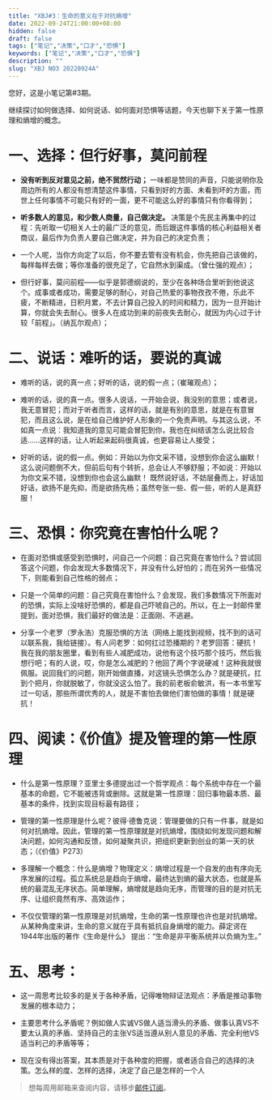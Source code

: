 ```yaml
---
title: "XBJ#3：生命的意义在于对抗熵增"
date: 2022-09-24T21:00:00+08:00
hidden: false
draft: false
tags: ["笔记","决策","口才","恐惧"]
keywords: ["笔记","决策","口才","恐惧"]
description: ""
slug: "XBJ NO3 20220924A"
---
```



您好，这是小笔记第#3期。

继续探讨如何做选择、如何说话、如何面对恐惧等话题，今天也聊下关于第一性原理和熵增的概念。

<!--more-->

# 一、选择：但行好事，莫问前程

- **没有听到反对意见之前，绝不贸然行动；** 一味都是赞同的声音，只能说明你及周边所有的人都没有想清楚这件事情，只看到好的方面、未看到坏的方面，而世上任何事情不可能只有好的一面，更不可能这么好的事情只有你看得到；

- **听多数人的意见，和少数人商量，自己做决定。** 决策是个先民主再集中的过程：先听取一切相关人士的最广泛的意见，而后跟这件事情的核心利益相关者商议，最后作为负责人要自己做决定，并为自己的决定负责；

- 一个人呢，当你方向定了以后，你不要去管有没有机会，你先把自己该做的，每样每样去做；等你准备的很充足了，它自然水到渠成。（曾仕强的观点）；

- 但行好事，莫问前程——似乎是郭德纲说的，至少在各种场合里听到他说这个。成事或者成功，需要足够的耐心，对自己热爱的事物孜孜不倦，乐此不疲，不断精进，日积月累，不去计算自己投入的时间和精力，因为一旦开始计算，你就会失去耐心。很多人在成功到来的前夜失去耐心，就因为内心过于计较「前程」。（纳瓦尔观点）；


# 二、说话：难听的话，要说的真诚

- 难听的话，说的真一点；好听的话，说的假一点；（崔璀观点）；

- 难听的话，说的真一点。很多人说话，一开始会说，我没别的意思；或者说，我无意冒犯；而对于听者而言，这样的话，就是有别的意思，就是在有意冒犯，而且这么说，是在给自己维护好人形象的一个免责声明。与其这么说，不如真一点说：我知道我的意见可能会冒犯到你，我也在纠结该怎么说比较合适……这样的话，让人听起来起码很真诚，也更容易让人接受；

- 好听的话，说的假一点。例如：开始以为你文采不错，没想到你会这么幽默！ 这么说问题倒不大，但前后句有个转折，总会让人不够舒服；不如说：开始以为你文采不错，没想到你也会这么幽默！ 既然说好话，不妨层叠而上，好话加好话，欲扬不是先抑，而是欲扬先杨；虽然夸张一些、假一些，听的人是真舒服！


# 三、恐惧：你究竟在害怕什么呢？

- 在面对恐惧或感受到恐惧时，问自己一个问题：自己究竟在害怕什么？尝试回答这个问题，你会发现大多数情况下，并没有什么好怕的；而在另外一些情况下，则能看到自己性格的弱点；

- 只是一个简单的问题：自己究竟在害怕什么？会发现，我们多数情况下所面对的恐惧，实际上没啥好恐惧的，都是自己吓唬自己的。所以，在上一封邮件里提到，面对恐惧，我们最好的做法是：正面刚、不逃避。

- 分享一个老罗（罗永浩）克服恐惧的方法（网络上能找到视频，找不到的话可以联系我，我给链接）。有人问老罗：如何扛过恐播期的？老罗回答：硬抗！我在我的朋友圈里，看到有些人减肥成功，说他有这个技巧那个技巧，然后我想行吧；有的人说，哎，你是怎么减肥的？他回了两个字说硬减！这种我就很佩服。说回我们的问题，刚开始做直播，对这镜头恐惧怎么办？就是硬抗，扛到个把月，你就脱敏了，你就没这么怕了。我的前老板俞敏洪，有一本书里写过一句话，那些所谓优秀的人，就是不害怕去做他们害怕做的事情！就是硬抗！


# 四、阅读：《价值》提及管理的第一性原理

- 什么是第一性原理？亚里士多德提出过一个哲学观点：每个系统中存在一个最基本的命题，它不能被违背或删除。这就是第一性原理：回归事物最本质、最基本的条件，找到实现目标最有路径；

- 管理的第一性原理是什么呢？彼得·德鲁克说：管理要做的只有一件事，就是如何对抗熵增。因此，管理的第一性原理就是对抗熵增，围绕如何发现问题和解决问题，如何沟通和反馈，如何凝聚共识，把组织更新到创业的第一天的状态；（《价值》P273）

- 多理解一个概念：什么是熵增？物理定义：熵增过程是一个自发的由有序向无序发展的过程。孤立系统总是趋向于熵增，最终达到熵的最大状态，也就是系统的最混乱无序状态。简单理解，熵增就是趋向无序，而管理的目的是对抗无序、让组织竟然有序、高效运作；

- 不仅仅管理的第一性原理是对抗熵增，生命的第一性原理也许也是对抗熵增。从某种角度来讲，生命的意义就在于具有抵抗自身熵增的能力。薛定谔在1944年出版的著作《生命是什么》 提出：“生命是非平衡系统并以负熵为生。”


# 五、思考：

- 这一周思考比较多的是关于各种矛盾，记得唯物辩证法观点：矛盾是推动事物发展的根本动力；

- 主要思考什么矛盾呢？例如做人实诚VS做人适当滑头的矛盾、做事认真VS不要太认真的矛盾、坚持自己的主张VS适当遵从别人意见的矛盾、完全利他VS适当利己的矛盾等等；

- 现在没有得出答案，其本质是对于各种度的把握，或者适合自己的选择的决策。怎么样的度、怎样的选择，决定了自己是怎样的一个人



>  
> 想每周用邮箱来查阅内容，请移步[邮件订阅](http://zhiy.cc/xbjme)。
> 
